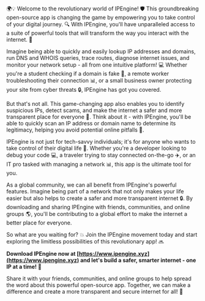 🌍💡 Welcome to the revolutionary world of IPEngine! 🛡️ This groundbreaking open-source app is changing the game by empowering you to take control of your digital journey. 🔍 With IPEngine, you'll have unparalleled access to a suite of powerful tools that will transform the way you interact with the internet. 📡

Imagine being able to quickly and easily lookup IP addresses and domains, run DNS and WHOIS queries, trace routes, diagnose internet issues, and monitor your network setup - all from one intuitive platform! 💻 Whether you're a student checking if a domain is fake 🤔, a remote worker troubleshooting their connection 📊, or a small business owner protecting your site from cyber threats 🔒, IPEngine has got you covered.

But that's not all. This game-changing app also enables you to identify suspicious IPs, detect scams, and make the internet a safer and more transparent place for everyone 💪. Think about it - with IPEngine, you'll be able to quickly scan an IP address or domain name to determine its legitimacy, helping you avoid potential online pitfalls 🚫.

IPEngine is not just for tech-savvy individuals; it's for anyone who wants to take control of their digital life 🌟. Whether you're a developer looking to debug your code 💻, a traveler trying to stay connected on-the-go ✈️, or an IT pro tasked with managing a network 📊, this app is the ultimate tool for you.

As a global community, we can all benefit from IPEngine's powerful features. Imagine being part of a network that not only makes your life easier but also helps to create a safer and more transparent internet 🔒. By downloading and sharing IPEngine with friends, communities, and online groups 🌎, you'll be contributing to a global effort to make the internet a better place for everyone.

So what are you waiting for? 💥 Join the IPEngine movement today and start exploring the limitless possibilities of this revolutionary app! 🔜

**Download IPEngine now at [https://www.ipengine.xyz](https://www.ipengine.xyz) and let's build a safer, smarter internet - one IP at a time! 🚀**

Share it with your friends, communities, and online groups to help spread the word about this powerful open-source app. Together, we can make a difference and create a more transparent and secure internet for all! 💪